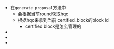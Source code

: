 - 在`generate_proposal`方法中
	- 会根据当前round获取hqc
	- 根据hqc来拿到当前 certified_block的block id
		- certified block是怎么管理的
-
-
-